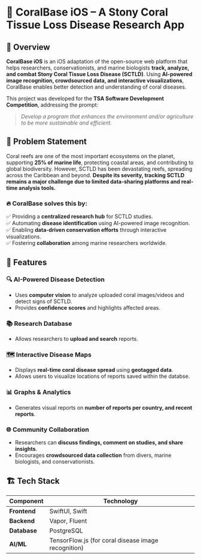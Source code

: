# 🌊 CoralBase iOS – A Stony Coral Tissue Loss Disease Research App

## 📌 Overview  
**CoralBase iOS** is an iOS adaptation of the open-source web platform that helps researchers, conservationists, and marine biologists **track, analyze, and combat Stony Coral Tissue Loss Disease (SCTLD)**. Using **AI-powered image recognition, crowdsourced data, and interactive visualizations**, CoralBase enables better detection and understanding of coral diseases.  

This project was developed for the **TSA Software Development Competition**, addressing the prompt:  
> *Develop a program that enhances the environment and/or agriculture to be more sustainable and efficient.*  

## 🎯 Problem Statement  
Coral reefs are one of the most important ecosystems on the planet, supporting **25% of marine life**, protecting coastal areas, and contributing to global biodiversity. However, SCTLD has been devastating reefs, spreading across the Caribbean and beyond. **Despite its severity, tracking SCTLD remains a major challenge due to limited data-sharing platforms and real-time analysis tools.**  

### 🔥 **CoralBase solves this by:**  
✅ Providing a **centralized research hub** for SCTLD studies.  
✅ Automating **disease identification** using AI-powered image recognition.  
✅ Enabling **data-driven conservation efforts** through interactive visualizations.  
✅ Fostering **collaboration** among marine researchers worldwide.  

## 🚀 Features  
### 🔍 **AI-Powered Disease Detection**  
- Uses **computer vision** to analyze uploaded coral images/videos and detect signs of SCTLD.  
- Provides **confidence scores** and highlights affected areas.  

### 📚 **Research Database**  
- Allows researchers to **upload and search** reports. 

### 🗺 **Interactive Disease Maps**  
- Displays **real-time coral disease spread** using **geotagged data**.  
- Allows users to visualize locations of reports saved within the databse.  

### 📊 **Graphs & Analytics**  
- Generates visual reports on **number of reports per country, and recent reports**.  

### 🌐 **Community Collaboration**  
- Researchers can **discuss findings, comment on studies, and share insights**.  
- Encourages **crowdsourced data collection** from divers, marine biologists, and conservationists.  

## 🏗 Tech Stack  
| **Component**      | **Technology** |
|--------------------|---------------|
| **Frontend**      | SwiftUI, Swift |
| **Backend**       | Vapor, Fluent |
| **Database**      | PostgreSQL |
| **AI/ML**        | TensorFlow.js (for coral disease image recognition) |

